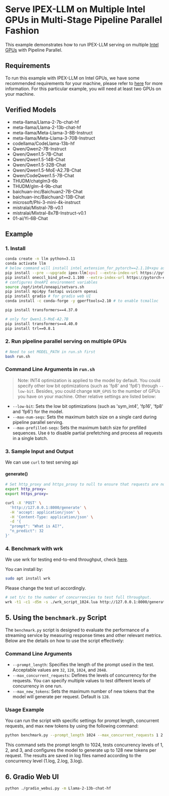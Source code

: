 # Serve IPEX-LLM on Multiple Intel GPUs in Multi-Stage Pipeline Parallel Fashion

This example demonstrates how to run IPEX-LLM serving on multiple [Intel GPUs](../README.md) with Pipeline Parallel.

## Requirements

To run this example with IPEX-LLM on Intel GPUs, we have some recommended requirements for your machine, please refer to [here](../README.md#recommended-requirements) for more information. For this particular example, you will need at least two GPUs on your machine.

## Verified Models
- meta-llama/Llama-2-7b-chat-hf
- meta-llama/Llama-2-13b-chat-hf
- meta-llama/Meta-Llama-3-8B-Instruct
- meta-llama/Meta-Llama-3-70B-Instruct
- codellama/CodeLlama-13b-hf
- Qwen/Qwen2-7B-Instruct
- Qwen/Qwen1.5-7B-Chat
- Qwen/Qwen1.5-14B-Chat
- Qwen/Qwen1.5-32B-Chat
- Qwen/Qwen1.5-MoE-A2.7B-Chat
- Qwen/CodeQwen1.5-7B-Chat
- THUDM/chatglm3-6b
- THUDM/glm-4-9b-chat
- baichuan-inc/Baichuan2-7B-Chat
- baichuan-inc/Baichuan2-13B-Chat
- microsoft/Phi-3-mini-4k-instruct
- mistralai/Mistral-7B-v0.1
- mistralai/Mixtral-8x7B-Instruct-v0.1
- 01-ai/Yi-6B-Chat

## Example

### 1. Install

```bash
conda create -n llm python=3.11
conda activate llm
# below command will install intel_extension_for_pytorch==2.1.10+xpu as default
pip install --pre --upgrade ipex-llm[xpu] --extra-index-url https://pytorch-extension.intel.com/release-whl/stable/xpu/us/
pip install oneccl_bind_pt==2.1.100 --extra-index-url https://pytorch-extension.intel.com/release-whl/stable/xpu/us/
# configures OneAPI environment variables
source /opt/intel/oneapi/setvars.sh
pip install mpi4py fastapi uvicorn openai
pip install gradio # for gradio web UI
conda install -c conda-forge -y gperftools=2.10 # to enable tcmalloc

pip install transformers==4.37.0

# only for Qwen1.5-MoE-A2.7B
pip install transformers==4.40.0
pip install trl==0.8.1
```

### 2. Run pipeline parallel serving on multiple GPUs

```bash
# Need to set MODEL_PATH in run.sh first
bash run.sh
```

### Command Line Arguments in `run.sh`
> Note: INT4 optimization is applied to the model by default. You could specify other low bit optimizations (such as 'fp8' and 'fp6') through `--low-bit`. Besides, you could change `NUM_GPUS` to the number of GPUs you have on your machine. Other relative settings are listed below:

- `--low-bit`: Sets the low bit optimizations (such as 'sym_int4', 'fp16', 'fp8' and 'fp6') for the model.
- `--max-num-seqs`: Sets the maximum batch size on a single card during pipeline parallel serving.
- `--max-prefilled-seqs`: Sets the maximum batch size for prefilled sequences. Use `0` to disable partial prefetching and process all requests in a single batch.

### 3. Sample Input and Output

We can use `curl` to test serving api

#### generate()

```bash
# Set http_proxy and https_proxy to null to ensure that requests are not forwarded by a proxy.
export http_proxy=
export https_proxy=

curl -X 'POST' \
  'http://127.0.0.1:8000/generate' \
  -H 'accept: application/json' \
  -H 'Content-Type: application/json' \
  -d '{
  "prompt": "What is AI?",
  "n_predict": 32
}'
```


### 4. Benchmark with wrk

We use wrk for testing end-to-end throughput, check [here](https://github.com/wg/wrk).

You can install by:
```bash
sudo apt install wrk
```

Please change the test url accordingly.

```bash
# set t/c to the number of concurrencies to test full throughput.
wrk -t1 -c1 -d5m -s ./wrk_script_1024.lua http://127.0.0.1:8000/generate/ --timeout 1m
```

## 5. Using the `benchmark.py` Script

The `benchmark.py` script is designed to evaluate the performance of a streaming service by measuring response times and other relevant metrics. Below are the details on how to use the script effectively:

### Command Line Arguments

- `--prompt_length`: Specifies the length of the prompt used in the test. Acceptable values are `32`, `128`, `1024`, and `2048`.
- `--max_concurrent_requests`: Defines the levels of concurrency for the requests. You can specify multiple values to test different levels of concurrency in one run.
- `--max_new_tokens`: Sets the maximum number of new tokens that the model will generate per request. Default is `128`.

### Usage Example
You can run the script with specific settings for prompt length, concurrent requests, and max new tokens by using the following command:

```bash
python benchmark.py --prompt_length 1024 --max_concurrent_requests 1 2 3 --max_new_tokens 128
```

This command sets the prompt length to 1024, tests concurrency levels of 1, 2, and 3, and configures the model to generate up to 128 new tokens per request. The results are saved in log files named according to the concurrency level (1.log, 2.log, 3.log).

## 6. Gradio Web UI

```bash
python ./gradio_webui.py -m Llama-2-13b-chat-hf 
```